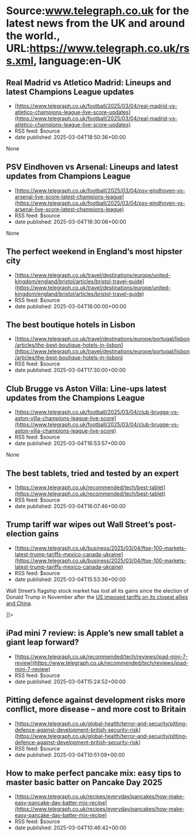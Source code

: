# Source:www.telegraph.co.uk for the latest news from the UK and around the world., URL:https://www.telegraph.co.uk/rss.xml, language:en-UK

## Real Madrid vs Atletico Madrid: Lineups and latest Champions League updates
 - [https://www.telegraph.co.uk/football/2025/03/04/real-madrid-vs-atletico-champions-league-live-score-updates](https://www.telegraph.co.uk/football/2025/03/04/real-madrid-vs-atletico-champions-league-live-score-updates)
 - RSS feed: $source
 - date published: 2025-03-04T18:50:36+00:00

None

## PSV Eindhoven vs Arsenal: Lineups and latest updates from Champions League
 - [https://www.telegraph.co.uk/football/2025/03/04/psv-eindhoven-vs-arsenal-live-score-latest-champions-league](https://www.telegraph.co.uk/football/2025/03/04/psv-eindhoven-vs-arsenal-live-score-latest-champions-league)
 - RSS feed: $source
 - date published: 2025-03-04T18:30:06+00:00

None

## The perfect weekend in England’s most hipster city
 - [https://www.telegraph.co.uk/travel/destinations/europe/united-kingdom/england/bristol/articles/bristol-travel-guide](https://www.telegraph.co.uk/travel/destinations/europe/united-kingdom/england/bristol/articles/bristol-travel-guide)
 - RSS feed: $source
 - date published: 2025-03-04T18:00:00+00:00

<![CDATA[An insider guide to Bristol, the creative heart of the South West]]>

## The best boutique hotels in Lisbon
 - [https://www.telegraph.co.uk/travel/destinations/europe/portugal/lisbon/articles/the-best-boutique-hotels-in-lisbon](https://www.telegraph.co.uk/travel/destinations/europe/portugal/lisbon/articles/the-best-boutique-hotels-in-lisbon)
 - RSS feed: $source
 - date published: 2025-03-04T17:30:00+00:00

<![CDATA[From art-filled suites to Instagrammable tiles on sun-splashed terraces, the Portuguese capital has no shortage of stylish hotels]]>

## Club Brugge vs Aston Villa: Line-ups latest updates from the Champions League
 - [https://www.telegraph.co.uk/football/2025/03/04/club-brugge-vs-aston-villa-champions-league-live-score](https://www.telegraph.co.uk/football/2025/03/04/club-brugge-vs-aston-villa-champions-league-live-score)
 - RSS feed: $source
 - date published: 2025-03-04T16:53:57+00:00

None

## The best tablets, tried and tested by an expert
 - [https://www.telegraph.co.uk/recommended/tech/best-tablet](https://www.telegraph.co.uk/recommended/tech/best-tablet)
 - RSS feed: $source
 - date published: 2025-03-04T16:07:46+00:00

<![CDATA[From Apple&rsquo;s top of the range iPad Pro to Amazon&rsquo;s cheap and cheerful Fire Tablet, these are the best tablets, tried and rated]]>

## Trump tariff war wipes out Wall Street’s post-election gains
 - [https://www.telegraph.co.uk/business/2025/03/04/ftse-100-markets-latest-trump-tariffs-mexico-canada-ukraine](https://www.telegraph.co.uk/business/2025/03/04/ftse-100-markets-latest-trump-tariffs-mexico-canada-ukraine)
 - RSS feed: $source
 - date published: 2025-03-04T15:53:36+00:00

<![CDATA[<p>Wall Street’s flagship stock market has lost all its gains since the election of Donald Trump in November after the <a class="ck-custom-link" href="https://www.telegraph.co.uk/business/2025/03/04/trump-about-crash-us-economy-chilling-consequences-voters/">US imposed tariffs on its closest allies and China</a>.</p>]]>

## iPad mini 7 review: is Apple’s new small tablet a giant leap forward?
 - [https://www.telegraph.co.uk/recommended/tech/reviews/ipad-mini-7-review](https://www.telegraph.co.uk/recommended/tech/reviews/ipad-mini-7-review)
 - RSS feed: $source
 - date published: 2025-03-04T15:24:52+00:00

<![CDATA[Here&rsquo;s our in-depth test of Apple&rsquo;s seventh-generation compact tablet, also known as the iPad Mini 2024]]>

## Pitting defence against development risks more conflict, more disease – and more cost to Britain
 - [https://www.telegraph.co.uk/global-health/terror-and-security/pitting-defence-against-development-british-security-risk](https://www.telegraph.co.uk/global-health/terror-and-security/pitting-defence-against-development-british-security-risk)
 - RSS feed: $source
 - date published: 2025-03-04T10:51:09+00:00

<![CDATA[The decision to cut the international development budget is a short-sighted mistake that will harm the country&rsquo;s security]]>

## How to make perfect pancake mix: easy tips to master basic batter on Pancake Day 2025
 - [https://www.telegraph.co.uk/recipes/everyday/pancakes/how-make-easy-pancake-day-batter-mix-recipe](https://www.telegraph.co.uk/recipes/everyday/pancakes/how-make-easy-pancake-day-batter-mix-recipe)
 - RSS feed: $source
 - date published: 2025-03-04T10:46:42+00:00

<![CDATA[From the right temperature for your pan to the optimum amount of fat, follow this handy advice for a successful stack]]>

